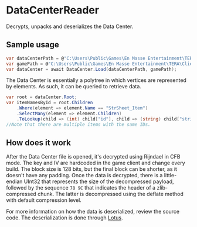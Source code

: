 ﻿# DataCenterReader
Decrypts, unpacks and deserializes the Data Center.

## Sample usage
```csharp
var dataCenterPath = @"C:\Users\Public\Games\En Masse Entertainment\TERA\Client\S1Game\S1Data\DataCenter_Final_USA.dat";
var gamePath = @"C:\Users\Public\Games\En Masse Entertainment\TERA\Client\Binaries\TERA.exe";
var dataCenter = await DataCenter.Load(dataCenterPath, gamePath);
```

The Data Center is essentially a polytree in which vertices are represented by elements. As such, it can be queried to retrieve data.

```csharp
var root = dataCenter.Root;
var itemNamesById = root.Children
    .Where(element => element.Name == "StrSheet_Item")
    .SelectMany(element => element.Children)
    .ToLookup(child => (int) child["id"], child => (string) child["string"]);
//Note that there are multiple items with the same IDs.
```

## How does it work
After the Data Center file is opened, it's decrypted using Rijndael in CFB mode. The key and IV are hardcoded in the game client and change every build. The block size is 128 bits, but the final block can be shorter, as it doesn't have any padding. Once the data is decrypted, there is a little-endian UInt32 that represents the size of the decompressed payload, followed by the sequence `78 9C` that indicates the header of a zlib-compressed chunk. The latter is decompressed using the deflate method with default compression level.

For more information on how the data is deserialized, review the source code. The deserialization is done through [Lotus](https://github.com/Mirrawrs/Lotus).